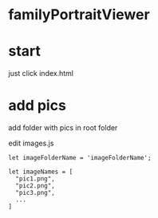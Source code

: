 # familyPortraitViewer

# start

just click index.html

# add pics


add folder with pics in root folder

edit images.js

```
let imageFolderName = 'imageFolderName';

let imageNames = [
  "pic1.png",
  "pic2.png",
  "pic3.png",
  ...
]
```
